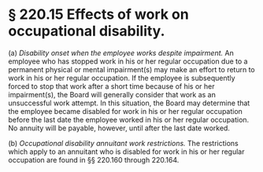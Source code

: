 # § 220.15   Effects of work on occupational disability.

(a) *Disability onset when the employee works despite impairment.* An employee who has stopped work in his or her regular occupation due to a permanent physical or mental impairment(s) may make an effort to return to work in his or her regular occupation. If the employee is subsequently forced to stop that work after a short time because of his or her impairment(s), the Board will generally consider that work as an unsuccessful work attempt. In this situation, the Board may determine that the employee became disabled for work in his or her regular occupation before the last date the employee worked in his or her regular occupation. No annuity will be payable, however, until after the last date worked.


(b) *Occupational disability annuitant work restrictions.* The restrictions which apply to an annuitant who is disabled for work in his or her regular occupation are found in §§ 220.160 through 220.164.




